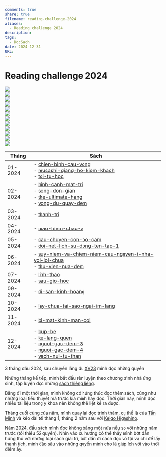 ```yaml
---
comments: true
share: true
filename: reading-challenge-2024
aliases:
  - Reading challenge 2024
description: 
tags:
  - DocSach
date: 2024-12-31
URL: 
---
```

# Reading challenge 2024  
  
![](https://i.imgur.com/DcBEP7z.png)  
![](https://i.imgur.com/f7S2RhN.png)  
![](https://i.imgur.com/DkVNu0z.png)  
![](https://i.imgur.com/daYoW4v.png)  
![](https://i.imgur.com/j0DcopK.png)  
![](https://i.imgur.com/6mMYRPW.png)  
![](https://i.imgur.com/gdd1mb4.png)  
![](https://i.imgur.com/JtigpH6.png)  
![](https://i.imgur.com/3P1AOvY.png)  
![](https://i.imgur.com/dBRrZqv.png)  
![](https://i.imgur.com/KAIaxgp.png)  
![](https://i.imgur.com/YxsITX5.png)  
  
  
| Tháng   | Sách                                                                                                                                                                                                                                                                                                                                                                                                                                                                                                                                                                                                               |  
| ------- | ------------------------------------------------------------------------------------------------------------------------------------------------------------------------------------------------------------------------------------------------------------------------------------------------------------------------------------------------------------------------------------------------------------------------------------------------------------------------------------------------------------------------------------------------------------------------------------------------------------------ |  
| 01-2024 | - [chien-binh-cau-vong](./chien-binh-cau-vong.md)<br>- [musashi-giang-ho-kiem-khach](./musashi-giang-ho-kiem-khach.md)<br>- [toi-tu-hoc](./toi-tu-hoc.md)                                                                                                                                                                                                                         |  
| 02-2024 | - [hinh-canh-mat-tri](./hinh-canh-mat-tri.md)<br>- [song-don-gian](./song-don-gian.md)<br>- [the-ultimate-hang](./the-ultimate-hang.md)<br>- [vong-du-quay-dem](./vong-du-quay-dem.md)                                     |  
| 03-2024 | - [thanh-tri](./thanh-tri.md)                                                                                                                                                                                                                                                                                                                                                                                                                                                                                                            |  
| 04-2024 | - [mao-hiem-chau-a](./mao-hiem-chau-a.md)                                                                                                                                                                                                                                                                                                                                                                                                                                                                                       |  
| 05-2024 | - [cau-chuyen-con-bo-cam](./cau-chuyen-con-bo-cam.md)<br>- [doi-net-lich-su-dong-ten-tap-1](./doi-net-lich-su-dong-ten-tap-1.md)                                                                                                                                                                                                |  
| 06-2024 | - [suy-niem-va-chiem-niem-cau-nguyen-i-nha-voi-loi-chua](./suy-niem-va-chiem-niem-cau-nguyen-i-nha-voi-loi-chua.md)<br>- [thu-vien-nua-dem](./thu-vien-nua-dem.md)   |  
| 07-2024 | - [linh-thao](./linh-thao.md)<br>- [sau-gio-hoc](./sau-gio-hoc.md)                                                                                                                                                                                                                                                                                                                                                                                                                              |  
| 09-2024 | - [di-san-kinh-hoang](./di-san-kinh-hoang.md)                                                                                                                                                                                                                                                                                                                                                                                                                                                                                               |  
| 10-2024 | - [lay-chua-tai-sao-ngai-im-lang](./lay-chua-tai-sao-ngai-im-lang.md)                                                                                                                                                                                                                                                                                                                                                                                                                               |  
| 11-2024 | - [bi-mat-kinh-man-coi](./bi-mat-kinh-man-coi.md)                                                                                                                                                                                                                                                                                                                                                                                                                                                                                  |  
| 12-2024 | - [bup-be](./bup-be.md)<br>- [ke-lang-quen](./ke-lang-quen.md)<br>- [nguoi-gac-dem-3](./nguoi-gac-dem-3.md)<br>- [nguoi-gac-dem-4](./nguoi-gac-dem-4.md)<br>- [vach-nui-tu-than](./vach-nui-tu-than.md)|  
  
3 tháng đầu 2024, sau chuyến lãng du [XV23](./xuyen-viet-2023.md) mình đọc những quyển   
  
Những tháng kế tiếp, mình bắt đầu rèn luyện theo chương trình nhà ứng sinh, tập luyện đọc những [sách thiêng liêng](../../S%C3%A1ch%20thi%C3%AAng%20li%C3%AAng.md).  
  
Bẵng đi một thời gian, mình không có hứng thúc đọc thêm sách, cũng như những loại tiểu thuyết mà trước kia mình hay đọc. Thời gian này, mình đọc nhiều tài liệu trong y khoa nên không thể liệt kê ra được.  
  
Tháng cuối cùng của năm, mình quay lại đọc trinh thám, cụ thể là của [Tần Minh](../../T%E1%BA%A7n%20Minh.md) và kéo dài tới tháng 1, tháng 2 năm sau với [Keigo Higashino](../../Keigo%20Higashino.md).  
  
Năm 2024, đầu sách mình đọc không bằng một nửa nếu so với những năm trước (tối thiểu 52 quyển). Nhìn vào xu hướng có thể thấy mình bớt dần hứng thú với những loại sách giải trí, bớt dần đi cách đọc vô tội vạ chỉ để lấy thành tích, mình đào sâu vào những quyển mình cho là giúp ích với vào thời điểm ấy.